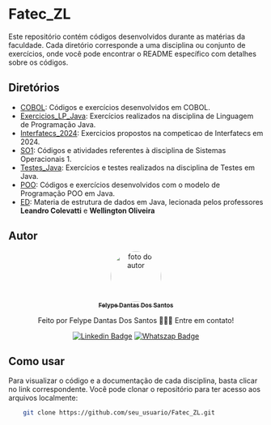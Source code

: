 # Fatec_ZL

Este repositório contém códigos desenvolvidos durante as matérias da faculdade. Cada diretório corresponde a uma disciplina ou conjunto de exercícios, onde você pode encontrar o README específico com detalhes sobre os códigos.

## Diretórios

- [COBOL](COBOL/README.md): Códigos e exercícios desenvolvidos em COBOL.
- [Exercicios_LP_Java](Exercicios_LP_Java/README.md): Exercícios realizados na disciplina de Linguagem de Programação Java.
- [Interfatecs_2024](Interfatecs_2024/README.md): Exercicios propostos na competicao de Interfatecs em 2024.
- [SO1](SO1/README.md): Códigos e atividades referentes à disciplina de Sistemas Operacionais 1.
- [Testes_Java](Testes_Java/README.md): Exercícios e testes realizados na disciplina de Testes em Java.
- [POO](POO/README.md): Códigos e exercícios desenvolvidos com o modelo de Programação POO em Java.
- [ED](Estruturas_De_Dados/README.md): Materia de estrutura de dados em Java, lecionada pelos professores <strong>Leandro Colevatti</strong> e <strong>Wellington Oliveira</strong>

## Autor
<div align="center">
<a href="https://www.linkedin.com/in/felype-dantas-dos-santos-94497b193?utm_source=share&utm_campaign=share_via&utm_content=profile&utm_medium=android_app">
<img style="border-radius: 50%;" src="https://github.com/FelypeDantas.png" width="100px;" alt="foto do autor"/>
 <br/>
 <sub><b>Felype Dantas Dos Santos</b></sub></a> <a href="https://www.linkedin.com/in/felype-dantas-dos-santos-94497b193?utm_source=share&utm_campaign=share_via&utm_content=profile&utm_medium=android_app" title="Linkedin"> </a>


Feito por Felype Dantas Dos Santos 👨🏻‍💻 Entre em contato!

[![Linkedin Badge](https://img.shields.io/badge/Felype-0A66C2.svg?style=for-the-badge&logo=LinkedIn&logoColor=white)](https://www.linkedin.com/in/felype-dantas-dos-santos-94497b193?utm_source=share&utm_campaign=share_via&utm_content=profile&utm_medium=android_app)
[![Whatszap Badge](https://img.shields.io/badge/Felype-25D366.svg?style=for-the-badge&logo=WhatsApp&logoColor=white)](https://wa.me/qr/EOCNNKM4XUHDM1)

</div>

## Como usar

Para visualizar o código e a documentação de cada disciplina, basta clicar no link correspondente. Você pode clonar o repositório para ter acesso aos arquivos localmente:

```bash
    git clone https://github.com/seu_usuario/Fatec_ZL.git
